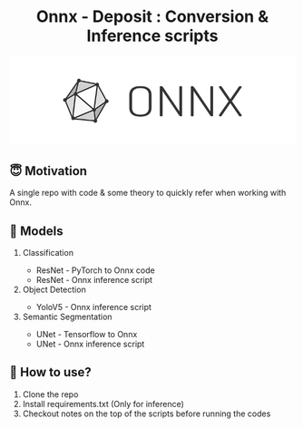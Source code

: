 <h1 align="center">Onnx - Deposit : Conversion & Inference scripts</h1>

![](https://github.com/SahilChachra/Onnx-Deposit/blob/main/assets/onnx_logo.png)

## :innocent: Motivation
A single repo with code & some theory to quickly refer when working with Onnx.

## :key: Models
<ol>
    <li>Classification</li>
        <ul>
            <li>ResNet - PyTorch to Onnx code</li>
            <li>ResNet - Onnx inference script</li>
        </ul>
    <li>Object Detection</li>
        <ul>
            <li>YoloV5 - Onnx inference script</li>
        </ul>
    <li>Semantic Segmentation</li>
    <ul>
        <li>UNet - Tensorflow to Onnx</li>
        <li>UNet - Onnx inference script</li>
    </ul>
</ol>

## :dizzy: How to use?
<ol>
    <li>Clone the repo</li>
    <li>Install requirements.txt (Only for inference)</li>
    <li>Checkout notes on the top of the scripts before running the codes</li>
</ol>

